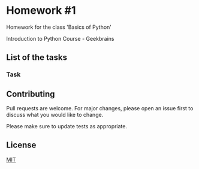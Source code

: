 # Homework #1

Homework for the class 'Basics of Python'

Introduction to Python Course - Geekbrains

## List of the tasks

### Task

## Contributing
Pull requests are welcome. For major changes, please open an issue first to discuss what you would like to change.

Please make sure to update tests as appropriate.

## License
[MIT](https://choosealicense.com/licenses/mit/)
